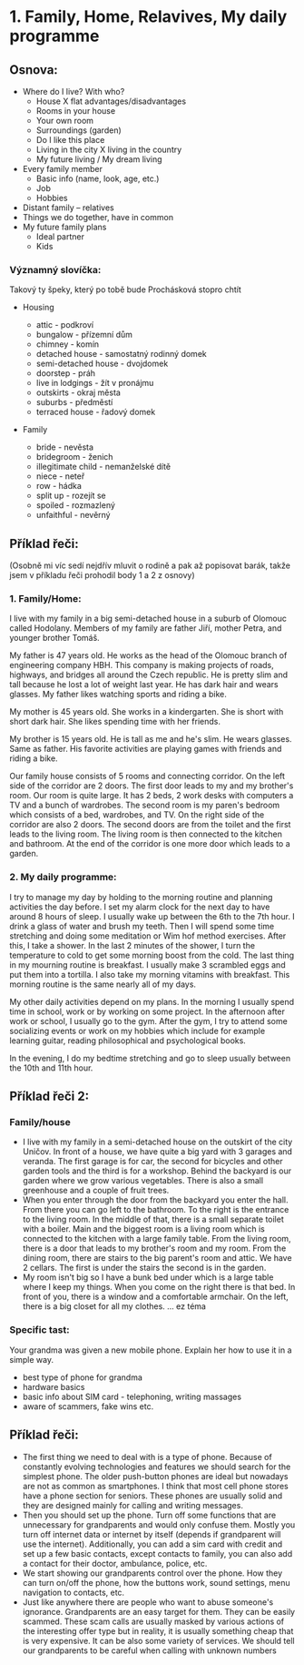 # 1. Family, Home, Relavives, My daily programme

## Osnova:

* Where do I live? With who? 
  * House X flat advantages/disadvantages
  * Rooms in your house
  * Your own room
  * Surroundings (garden)
  * Do I like this place
  * Living in the city X living in the country
  * My future living / My dream living
* Every family member
  * Basic info (name, look, age, etc.)
  * Job
  * Hobbies 
* Distant family – relatives
* Things we do together, have in common  
* My future family plans
  * Ideal partner
  * Kids


### Významný slovíčka: 
Takový ty špeky, který po tobě bude Prochásková stopro chtít

* Housing
  * attic - podkroví
  * bungalow - přízemní dům
  * chimney - komín
  * detached house - samostatný rodinný domek  
  * semi-detached house - dvojdomek 
  * doorstep - práh
  * live in lodgings - žít v pronájmu
  * outskirts - okraj města
  * suburbs - předměstí
  * terraced house - řadový domek 

* Family
  * bride - nevěsta
  * bridegroom - ženich
  * illegitimate child - nemanželské dítě
  * niece - neteř
  * row - hádka
  * split up - rozejít se
  * spoiled - rozmazlený 
  * unfaithful - nevěrný

## Příklad řeči:

(Osobně mi víc sedí nejdřív mluvit o rodině a pak až popisovat barák, takže jsem v příkladu řeči prohodil body 1 a 2 z osnovy)

### 1. Family/Home: 
I live with my family in a big semi-detached house in a suburb of Olomouc called Hodolany. 
Members of my family are father Jiří, mother Petra, and younger brother Tomáš. 

My father is 47 years old. He works as the head of the Olomouc branch of engineering company HBH. This company is making projects of roads, highways, and bridges all around the Czech republic. 
He is pretty slim and tall because he lost a lot of weight last year. He has dark hair and wears glasses. My father likes watching sports and riding a bike. 
  
My mother is 45 years old. She works in a kindergarten. She is short with short dark hair. She likes spending time with her friends. 

My brother is 15 years old. He is tall as me and he's slim. He wears glasses. Same as father. His favorite activities are playing games with friends and riding a bike.  

Our family house consists of 5 rooms and connecting corridor. On the left side of the corridor are 2 doors. The first door leads to my and my brother's room. Our room is quite large. It has 
2 beds, 2 work desks with computers a TV and a bunch of wardrobes. 
The second room is my paren's bedroom which consists of a bed, wardrobes, and TV. 
On the right side of the corridor are also 2 doors. The second doors are from the toilet and the first leads to the living room. The living room is then connected to the kitchen and bathroom.
At the end of the corridor is one more door which leads to a garden.

### 2. My daily programme:
I try to manage my day by holding to the morning routine and planning activities the day before. I set my alarm clock for the next day to have around 8 hours of sleep. I usually wake up between the 6th to the 7th hour. I drink a glass of water and brush my teeth. Then I will spend some time stretching and doing some meditation or Wim hof method exercises. After this, I take a shower. In the last 2 minutes of the shower, I turn the temperature to cold to get some morning boost from the cold. The last thing in my mourning routine is breakfast. I usually make 3 scrambled eggs and put them into a tortilla. I also take my morning vitamins with breakfast. This morning routine is the same nearly all of my days. 

My other daily activities depend on my plans. In the morning I usually spend time in school, work or by working on some project. 
In the afternoon after work or school, I usually go to the gym. After the gym, I try to attend some socializing events or work on my hobbies which include for example learning guitar, reading philosophical and psychological books. 

In the evening, I do my bedtime stretching and go to sleep usually between the 10th and 11th hour. 

## Příklad řeči 2:
### Family/house
* I live with my family in a semi-detached house on the outskirt of the city Uničov. In front of a house, we have quite a big yard with 3 garages and veranda. The first garage is for car, the second for bicycles and other garden tools and the third is for a workshop. Behind the backyard is our garden where we grow various vegetables. There is also a small greenhouse and a couple of fruit trees.
* When you enter through the door from the backyard you enter the hall. From there you can go left to the bathroom. To the right is the entrance to the living room. In the middle of that, there is a small separate toilet with a boiler. Main and the biggest room is a living room which is connected to the kitchen with a large family table. From the living room, there is a door that leads to my brother's room and my room. From the dining room, there are stairs to the big parent's room and attic. We have 2 cellars. The first is under the stairs the second is in the garden.
* My room isn't big so I have a bunk bed under which is a large table where I keep my things. When you come on the right there is that bed. In front of you, there is a window and a comfortable armchair. On the left, there is a big closet for all my clothes.
...
ez téma

### Specific tast:
Your grandma was given a new mobile phone. Explain her how to use it in a simple way.

* best type of phone for grandma
* hardware basics
* basic info about SIM card - telephoning, writing massages
* aware of scammers, fake wins etc.

## Příklad řeči:     
* The first thing we need to deal with is a type of phone. Because of constantly evolving technologies and features we should search for the simplest phone. The older push-button phones are ideal but nowadays are not as common as smartphones. I think that most cell phone stores have a phone section for seniors. These phones are usually solid and they are designed mainly for calling and writing messages.
* Then you should set up the phone. Turn off some functions that are unnecessary for grandparents and would only confuse them. Mostly you turn off internet data or internet by itself (depends if grandparent will use the internet). Additionally, you can add a sim card with credit and set up a few basic contacts, except contacts to family, you can also add a contact for their doctor, ambulance, police, etc.
* We start showing our grandparents control over the phone. How they can turn on/off the phone, how the buttons work, sound settings, menu navigation to contacts, etc.
* Just like anywhere there are people who want to abuse someone's ignorance. Grandparents are an easy target for them. They can be easily scammed. These scam calls are usually masked by various actions of the interesting offer type but in reality, it is usually something cheap that is very expensive. It can be also some variety of services. We should tell our grandparents to be careful when calling with unknown numbers